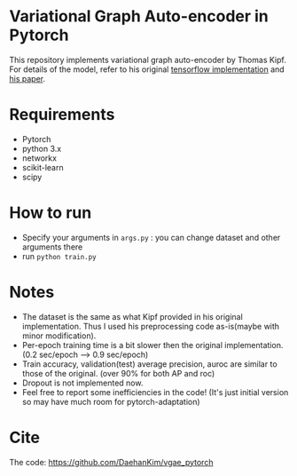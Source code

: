 # Variational Graph Auto-encoder in Pytorch
This repository implements variational graph auto-encoder by Thomas Kipf. For details of the model, refer to his original [tensorflow implementation](https://github.com/tkipf/gae) and [his paper](https://arxiv.org/abs/1611.07308).

# Requirements

* Pytorch 
* python 3.x
* networkx
* scikit-learn
* scipy

# How to run
* Specify your arguments in `args.py` : you can change dataset and other arguments there
* run `python train.py`

# Notes

* The dataset is the same as what Kipf provided in his original implementation. Thus I used his preprocessing code as-is(maybe with minor modification).
* Per-epoch training time is a bit slower then the original implementation.(0.2 sec/epoch --> 0.9 sec/epoch)
* Train accuracy, validation(test) average precision, auroc are similar to those of the original. (over 90% for both AP and roc) 
* Dropout is not implemented now.
* Feel free to report some inefficiencies in the code! (It's just initial version so may have much room for pytorch-adaptation)

# Cite
The code:
  https://github.com/DaehanKim/vgae_pytorch
